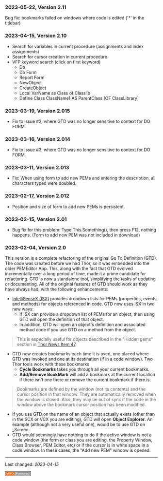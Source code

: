 ### 2023-05-22, Version 2.11 ###

Bug fix: bookmarks failed on windows where code is edited ('*' in the titlebar)

### 2023-04-15, Version 2.10 ###

- Search for variables in current procedure (assignments and index assignments)
- Search for cursor creation in current procedure
- VFP keyword search (click on first keyword)
    - Do 
    - Do Form
    - Report Form
    - NewObject
    - CreateObject
    - Local VarName as Class of Classlib
    - Define Class ClassName1 AS ParentClass [OF ClassLibrary] 

### 2023-03-19, Version 2.015 ###

* Fix to issue #3, where GTD was no longer sensitive to context for DO FORM

### 2023-03-16, Version 2.014 ###

* Fix to issue #3, where GTD was no longer sensitive to context for DO FORM

### 2023-03-11, Version 2.013 ###

* Fix: When using form to add new PEMs and entering the description, all characters typed were doubled.

### 2023-02-17, Version 2.012 ###

* Position and size of form to add new PEMs is persistent.

### 2023-02-15, Version 2.01 ###

* Bug fix for this problem:  Type This.Something(), then press F12, nothing happens.  (Form to add new PEM was not included in download)

### 2023-02-04, Version 2.0 ###

This version is a complete refactoring of the original Go To Definition (GTD). The code was created before we had Thor, so it was embedded into the older PEMEditor App. This, along with the fact that GTD evolved incrementally over a long period of time, made it a prime candidate for refactoring. GTD is now a standalone tool, simplifying the tasks of updating or documenting. All of the original features of GTD should work as they have always had, with the following enhancements:

*  [IntelliSenseX (ISX)](https://github.com/VFPX/IntelliSenseX) provides dropdown lists for PEMs (properties, events, and methods) for objects referenced in code.  GTD now uses ISX in two new ways:
    * If ISX can provide a dropdown list of PEMs for an object, then using GTD will open the definition of that object.  
    * In addition, GTD will open an object's definition and associated method code if you use GTD on a method from the object.  
        
> This is especially useful for objects described in the "Hidden gems" section in [Thor News Item 47](https://github.com/VFPX/Thor/blob/master/Docs/NewsItems/Item_47.md).


* GTD now creates bookmarks each time it is used, one placed where GTD was invoked and one at its destination (if in a code window).  Two Thor tools work with these bookmarks
    * **Cycle Bookmarks** takes you through all your current bookmarks.
    * **Add/Remove BookMark** will add a bookmark at the current location if there isn't one there or remove the current bookmark if there is.
    
> Bookmarks are defined by the window (not its contents) and the cursor position in that window.  They are automatically removed when the window is closed.  Also, they may be out of sync if the code in the window above the bookmark cursor position has been modified.

* If you use GTD on the name of an object that actually exists (other than in the SCX or VCX you are editing), GTD will open **Object Explorer**. An example (although not a very useful one), would be to use GTD on _Screen.
* GTD would seemingly have nothing to do if the active window is not a code window (the  form or class you are editing, the Property Window, Class Browser, PEM Editor, etc) or if the cursor is in white space in a code window.  In these cases, the "Add new PEM" window is opened.
--- 
Last changed: _2023-04-15_

![Picture](./documents/Images/vfpxpoweredby_alternative.gif)

